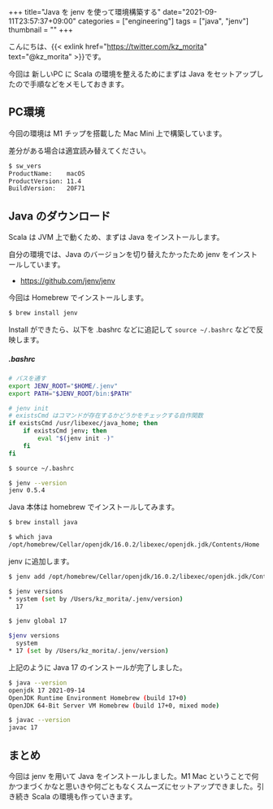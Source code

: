+++
title="Java を jenv を使って環境構築する"
date="2021-09-11T23:57:37+09:00"
categories = ["engineering"]
tags = ["java", "jenv"]
thumbnail = ""
+++

こんにちは、{{< exlink href="https://twitter.com/kz_morita" text="@kz_morita" >}}です。

今回は 新しいPC に Scala の環境を整えるためにまずは Java をセットアップしたので手順などをメモしておきます。

## PC環境

今回の環境は M1 チップを搭載した Mac Mini 上で構築しています。

差分がある場合は適宜読み替えてください。

```bash
$ sw_vers
ProductName:	macOS
ProductVersion:	11.4
BuildVersion:	20F71
```


## Java のダウンロード

Scala は JVM 上で動くため、まずは Java をインストールします。

自分の環境では、Java のバージョンを切り替えたかったため jenv をインストールしています。

- https://github.com/jenv/jenv

今回は Homebrew でインストールします。

```bash
$ brew install jenv
```

Install ができたら、以下を .bashrc などに追記して `source ~/.bashrc` などで反映します。

##### .bashrc
```bash
# パスを通す
export JENV_ROOT="$HOME/.jenv"
export PATH="$JENV_ROOT/bin:$PATH"

# jenv init
# existsCmd はコマンドが存在するかどうかをチェックする自作関数
if existsCmd /usr/libexec/java_home; then
    if existsCmd jenv; then
        eval "$(jenv init -)"
    fi
fi
```

```bash
$ source ~/.bashrc

$ jenv --version
jenv 0.5.4
```

Java 本体は homebrew でインストールしてみます。

```bash
$ brew install java

$ which java
/opt/homebrew/Cellar/openjdk/16.0.2/libexec/openjdk.jdk/Contents/Home
```

jenv に追加します。

```bash
$ jenv add /opt/homebrew/Cellar/openjdk/16.0.2/libexec/openjdk.jdk/Contents/Home

$ jenv versions
* system (set by /Users/kz_morita/.jenv/version)
  17

$ jenv global 17

$jenv versions
  system
* 17 (set by /Users/kz_morita/.jenv/version)
```

上記のように Java 17 のインストールが完了しました。

```bash
$ java --version
openjdk 17 2021-09-14
OpenJDK Runtime Environment Homebrew (build 17+0)
OpenJDK 64-Bit Server VM Homebrew (build 17+0, mixed mode)

$ javac --version
javac 17
```

## まとめ

今回は jenv を用いて Java をインストールしました。M1 Mac ということで何かつまづくかなと思いきや何ごともなくスムーズにセットアップできました。引き続き Scala の環境も作っていきます。

